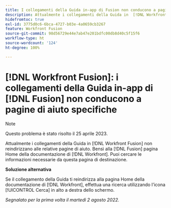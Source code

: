 ```yaml
---
title: I collegamenti della Guida in-app di Fusion non conducono a pagine di aiuto specifiche
description: Attualmente i collegamenti della Guida in  [!DNL Workfront Fusion]  non reindirizzano alle relative pagine di aiuto, bensì alla pagina Home della documentazione di Workfront. Puoi cercare le informazioni necessarie da questa pagina di destinazione.
hidefromtoc: true
exl-id: 3775d0c6-6bca-4727-b03e-4a0659cb3267
feature: Workfront Fusion
source-git-commit: 98d56729e44e7ab47e201bdfc00db8d40c5f15f6
workflow-type: ht
source-wordcount: '124'
ht-degree: 100%

---
```


# [!DNL Workfront Fusion]: i collegamenti della Guida in-app di [!DNL Fusion] non conducono a pagine di aiuto specifiche

>[!NOTE]
>
>Questo problema è stato risolto il 25 aprile 2023.

Attualmente i collegamenti della Guida in [!DNL Workfront Fusion] non reindirizzano alle relative pagine di aiuto. Bensì alla [!DNL Fusion] pagina Home della documentazione di [!DNL Workfront]. Puoi cercare le informazioni necessarie da questa pagina di destinazione.

**Soluzione alternativa**

Se il collegamento della Guida ti reindirizza alla pagina Home della documentazione di [!DNL Workfront], effettua una ricerca utilizzando l’icona [!UICONTROL Cerca] in alto a destra dello schermo.

_Segnalato per la prima volta il martedì 2 agosto 2022._
